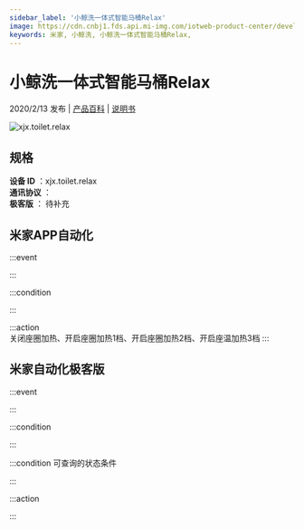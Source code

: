 ```yaml
---
sidebar_label: '小鲸洗一体式智能马桶Relax'
image: https://cdn.cnbj1.fds.api.mi-img.com/iotweb-product-center/developer_1576571112886RHPdINDo.png?GalaxyAccessKeyId=AKVGLQWBOVIRQ3XLEW&Expires=9223372036854775807&Signature=ZmOEX50vTQDH0VFR8Q8MqxOsNjM=
keywords: 米家, 小鲸洗, 小鲸洗一体式智能马桶Relax, 
---
```

# 小鲸洗一体式智能马桶Relax

2020/2/13 发布 | [产品百科](https://home.mi.com/webapp/content/baike/product/index.html?model=xjx.toilet.relax/) | [说明书](https://home.mi.com/views/introduction.html?model=xjx.toilet.relax&region=cn)

![xjx.toilet.relax](https://cdn.cnbj1.fds.api.mi-img.com/iotweb-product-center/developer_1576571112886RHPdINDo.png?GalaxyAccessKeyId=AKVGLQWBOVIRQ3XLEW&Expires=9223372036854775807&Signature=ZmOEX50vTQDH0VFR8Q8MqxOsNjM=)

## 规格  
> 
**设备 ID** ：xjx.toilet.relax  
**通讯协议** ：  
**极客版**  ： 待补充 


## 米家APP自动化  

:::event  

:::

:::condition  

:::

:::action   
关闭座圈加热、开启座圈加热1档、开启座圈加热2档、开启座温加热3档
:::

## 米家自动化极客版  

:::event  

:::

:::condition  

:::

:::condition 可查询的状态条件  

:::

:::action  

:::

        
